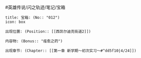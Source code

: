 #英雄传说/闪之轨迹/笔记/宝箱
```ad-quote
title: 宝箱: (No:: "012")
icon: box

出现位置: (Position:: [[西凯尔迪克街道2]])

内容物: (Bonus:: "痊愈之药")

出现章节: (Chapter:: [[第一章 新学期～初次实习～#^dd5f10|4/24]])

```
